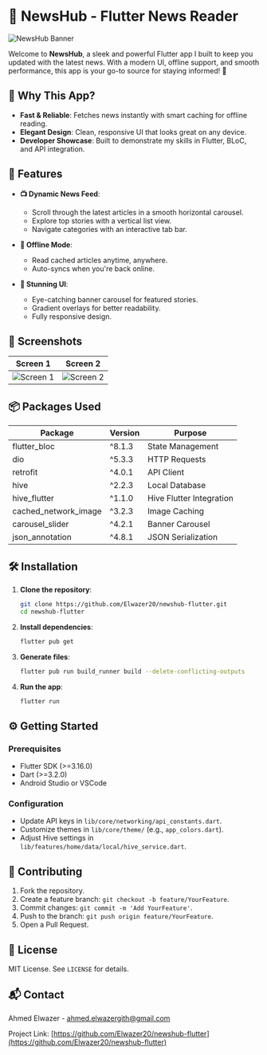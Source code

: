 # 📰 NewsHub - Flutter News Reader

![NewsHub Banner](https://images.unsplash.com/photo-1516321318423-f06f85e504b3?auto=compress&cs=tinysrgb&w=800&h=200&fit=crop)

Welcome to **NewsHub**, a sleek and powerful Flutter app I built to keep you updated with the latest news. With a modern UI, offline support, and smooth performance, this app is your go-to source for staying informed! 🔔

## 🌟 Why This App?

- **Fast & Reliable**: Fetches news instantly with smart caching for offline reading.
- **Elegant Design**: Clean, responsive UI that looks great on any device.
- **Developer Showcase**: Built to demonstrate my skills in Flutter, BLoC, and API integration.

## 🚀 Features

- **📺 Dynamic News Feed**:
  - Scroll through the latest articles in a smooth horizontal carousel.
  - Explore top stories with a vertical list view.
  - Navigate categories with an interactive tab bar.

- **📴 Offline Mode**:
  - Read cached articles anytime, anywhere.
  - Auto-syncs when you're back online.

- **🎨 Stunning UI**:
  - Eye-catching banner carousel for featured stories.
  - Gradient overlays for better readability.
  - Fully responsive design.

## 📸 Screenshots

| Screen 1                          | Screen 2                             |
|-----------------------------------|--------------------------------------|
| ![Screen 1](screenshots/home.png) | ![Screen 2](screenshots/details.png) |

## 📦 Packages Used

| Package                | Version  | Purpose                     |
|------------------------|----------|-----------------------------|
| flutter_bloc          | ^8.1.3   | State Management            |
| dio                   | ^5.3.3   | HTTP Requests               |
| retrofit              | ^4.0.1   | API Client                  |
| hive                  | ^2.2.3   | Local Database              |
| hive_flutter          | ^1.1.0   | Hive Flutter Integration    |
| cached_network_image  | ^3.2.3   | Image Caching               |
| carousel_slider       | ^4.2.1   | Banner Carousel             |
| json_annotation       | ^4.8.1   | JSON Serialization          |

## 🛠️ Installation

1. **Clone the repository**:
   ```bash
   git clone https://github.com/Elwazer20/newshub-flutter.git
   cd newshub-flutter
   ```

2. **Install dependencies**:
   ```bash
   flutter pub get
   ```

3. **Generate files**:
   ```bash
   flutter pub run build_runner build --delete-conflicting-outputs
   ```

4. **Run the app**:
   ```bash
   flutter run
   ```

## ⚙️ Getting Started

### Prerequisites
- Flutter SDK (>=3.16.0)
- Dart (>=3.2.0)
- Android Studio or VSCode

### Configuration
- Update API keys in `lib/core/networking/api_constants.dart`.
- Customize themes in `lib/core/theme/` (e.g., `app_colors.dart`).
- Adjust Hive settings in `lib/features/home/data/local/hive_service.dart`.

## 🤝 Contributing

1. Fork the repository.
2. Create a feature branch: `git checkout -b feature/YourFeature`.
3. Commit changes: `git commit -m 'Add YourFeature'`.
4. Push to the branch: `git push origin feature/YourFeature`.
5. Open a Pull Request.

## 📜 License

MIT License. See `LICENSE` for details.

## 📬 Contact

Ahmed Elwazer - [ahmed.elwazergith@gmail.com](mailto:ahmed.elwazergith@gmail.com)

Project Link: [https://github.com/Elwazer20/newshub-flutter](https://github.com/Elwazer20/newshub-flutter)